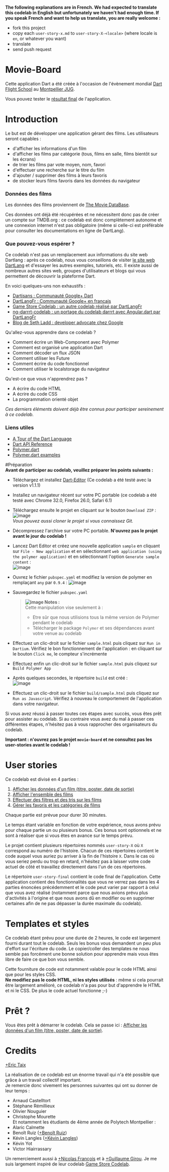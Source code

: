 **The following explanations are in French. We had expected to translate this codelab in English but unfortunately we haven't had enough time. If you speak French and want to help us translate, you are really welcome :**  
- fork this project  
- copy each `user-story-x.md` to `user-story-X-<locale>` (where locale is `en`, or whatever you want)  
- translate  
- send push request 
  
# Movie-Board


Cette application Dart a été créée à l'occasion de l'évènement mondial [Dart Flight School](https://www.dartlang.org/events/2014/flight-school/) au [Montpellier JUG](http://www.jug-montpellier.org).  

Vous pouvez tester le [résultat final](http://eric-taix.github.io/movie-board/) de l'application.

# Introduction


Le but est de développer une application gérant des films. Les utilisateurs seront capables :  
-  d'afficher les informations d'un film  
-  d'afficher les films par catégorie (tous, films en salle, films bientôt sur les écrans)  
-  de trier les films par vote moyen, nom, favori  
-  d'effectuer une recherche sur le titre du film  
-  d'ajouter / supprimer des films à leurs favoris  
-  de stocker leurs films favoris dans les données du navigateur  

### Données des films
Les données des films proviennent de [The Movie DataBase](http://www.themoviedb.org/).
  
Ces données ont déjà été récupérées et ne nécessitent donc pas de créer un compte sur TMDB.org : ce codelab est donc complètement autonome et une connexion internet n'est pas obligatoire (même si celle-ci est préférable pour consulter les documentations en ligne de DartLang).

### Que pouvez-vous espérer ?


Ce codelab n'est pas un remplacement aux informations du site web Dartlang : après ce codelab, nous vous conseillons de visiter [le site web DartLang](https://www.dartlang.org/) et d'essayer les autres exemples, tutoriels, etc. Il existe aussi de nombreux autres sites web, groupes d'utilisateurs et blogs qui vous permettent de découvrir la plateforme Dart.  
  
En voici quelques-uns non exhaustifs :  
- [Dartisans : Communauté Google+ Dart](https://plus.google.com/u/0/communities/114566943291919232850)  
- [DartLangFr : Communauté Google+ en francais](https://plus.google.com/u/0/communities/104813951711720144450)  
- [Game Store Codelab : un autre codelab réalisé par DartLangFr](https://github.com/dartlangfr/game-store-codelab)  
- [ng-darrrt-codelab : un portage du codelab darrrt avec Angular.dart par DartLangFr](https://github.com/dartlangfr/ng-darrrt-codelab)  
- [Blog de Seth Ladd : developer advocate chez Google](http://blog.sethladd.com/)

  
Qu'allez-vous apprendre dans ce codelab ?
  
*   Comment écrire un Web-Component avec Polymer  
*   Comment est organisé une application Dart  
*   Comment décoder un flux JSON    
*   Comment utiliser les Future    
*   Comment écrire du code fonctionnel    
*   Comment utiliser le localstorage du navigateur  
  
Qu'est-ce que vous n'apprendrez pas ?  
  
*   A écrire du code HTML    
*   A écrire du code CSS  
*   La programmation orienté objet

*Ces derniers éléments doivent déjà être connus pour participer sereinement à ce codelab.*  

  
  
### Liens utiles
- [A Tour of the Dart Language][2]
- [Dart API Reference][3]
- [Polymer.dart][4]
- [Polymer.dart examples][5]
  
  
#Préparation  
**Avant de participer au codelab, veuillez préparer les points suivants :**  

  
* Téléchargez et installez [Dart-Editor](http://www.dartlang.org) (Ce codelab a été testé avec la version v1.1.1)   
 
* Installez un navigateur récent sur votre PC portable (ce codelab a été testé avec Chrome 32.0, Firefox 26.0, Safari 6.1)  
  
* Téléchargez ensuite le projet en cliquant sur le bouton `Download ZIP` :  
![image](docs/img/download.png)  
*Vous pouvez aussi cloner le projet si vous connaissez Git.*  

* Décompressez l'archive sur votre PC portable. **N'ouvrez pas le projet avant le jour du codelab !**  

* Lancez Dart Editor et créez une nouvelle application `sample` en cliquant sur `File - New application` et en sélectionnant `web application (using the polymer application)` et en sélectionnant l'option `Generate sample content` :  
  ![image](docs/img/new_sample.png)
  
* Ouvrez le fichier `pubspec.yaml` et modifiez la version de polymer en remplaçant `any` par `0.9.4`  :
  ![image](docs/img/polymer.0.9.4.png)  
  
* Sauvegardez le fichier `pubspec.yaml`
  
  > **![image](docs/img/explain.png) Notes :**  
  > Cette manipulation vise seulement à :  
  > - Etre sûr que nous utilisions tous la même version de Polymer pendant le codelab  
  > - Télécharger le package `Polymer` et ses dépendances avant votre venue au codelab  

* Effectuez un clic-droit sur le fichier `sample.html` puis cliquez sur `Run in Dartium`. Vérifiez le bon fonctionnement de l'application : en cliquant sur le bouton `Click me`, le compteur s'incrémente

* Effectuez enfin un clic-droit sur le fichier `sample.html` puis cliquez sur `Build Polymer App`

* Après quelques secondes, le répertoire `build` est créé :  
  ![image](docs/img/build.png)

* Effectuez un clic-droit sur le fichier `build/sample.html` puis cliquez sur `Run as Javascript`. Vérifiez à nouveau le comportement de l'application dans votre navigateur.


Si vous avez réussi à passer toutes ces étapes avec succès, vous êtes prêt pour assister au codelab.  Si au contraire vous avez du mal à passer ces différentes étapes, n'hésitez pas à vous rapprocher des organisateurs du codelab.

**Important : n'ouvrez pas le projet `movie-board` et ne consultez pas les user-stories avant le codelab !**  
  
# User stories
Ce codelab est divisé en 4 parties :

1. [Afficher les données d'un film (titre, poster, date de sortie)](docs/user-story-1-1.md)
2. [Afficher l'ensemble des films](docs/user-story-2-1.md)
3. [Effectuer des filtres et des tris sur les films](docs/user-story-3-1.md)
4. [Gérer les favoris et les catégories de films](docs/user-story-4-1.md)

Chaque partie est prévue pour durer 30 minutes.  
  
Le temps étant variable en fonction de votre expérience, nous avons prévu pour chaque partie un ou plusieurs bonus. Ces bonus sont optionnels et ne sont à réaliser que si vous êtes en avance sur le temps prévu.

Le projet contient plusieurs répertoires nommés `user-story-X` où `X` correspond au numéro de l'histoire. Chacun de ces répertoires contient le code auquel vous auriez pu arriver à la fin de l'histoire `X`. Dans le cas où vous seriez perdu ou trop en retard, n'hésitez pas à laisser votre code actuel de côté et travaillez directement dans l'un de ces répertoires.

Le répertoire `user-story-final` contient le code final de l'application. Cette application contient des fonctionnalités que vous ne verrez pas dans les 4 parties énoncées précédemment et le code peut varier par rapport à celui que vous avez réalisé (notamment parce que nous avions prévu plus d'activités à l'origine et que nous avons dû en modifier ou en supprimer certaines afin de ne pas dépasser la durée maximale du codelab). 
  
# Templates et styles
Ce codelab étant prévu pour une durée de 2 heures, le code est largement fourni durant tout le codelab. Seuls les bonus vous demandent un peu plus d'effort sur l'écriture du code. Le copier/coller des templates ne nous semble pas forcément une bonne solution pour apprendre mais vous êtes libre de faire ce que bon vous semble.  

Cette fourniture de code est notamment valable pour le code HTML ainsi que pour les styles CSS.  
**Ne modifiez pas le code HTML, ni les styles utilisés** : même si cela pourrait être largement amélioré, ce codelab n'a pas pour but d'apprendre le HTML et ni le CSS. De plus le code actuel fonctionne ;-)

# Prêt ?
Vous êtes prêt à démarrer le codelab. Cela se passe ici : [Afficher les données d'un film (titre, poster, date de sortie)](docs/user-story-1-1.md).
  
# Credits

[+Eric Taix](https://plus.google.com/u/0/+EricTaix)  

La réalisation de ce codelab est un énorme travail qui n'a été possible que grâce à un travail collectif important.  
Je remercie donc vivement les personnes suivantes qui ont su donner de leur temps :  
 - Arnaud Castelltort  
 - Stéphane Rémillieux  
 - Olivier Nouguier  
 - Christophe Mourette  
Et notamment les étudiants de 4ème année de Polytech Montpellier :   
 - Alaric Calmette  
 - Benoît Ruiz ([+Benoît Ruiz](https://plus.google.com/u/0/+BenoîtRuiz))
 - Kévin Langles ([+Kévin Langles](https://plus.google.com/u/0/+KévinLangles_Wawamaniac))
 - Kévin Yot   
 - Victor Hiairrassary   
 
Un remerciement aussi à [+Nicolas François](https://plus.google.com/+NicolasFrancois) et à [+Guillaume Girou](https://plus.google.com/+GuillaumeGirou). Je me suis largement inspiré de leur codelab [Game Store Codelab](https://github.com/dartlangfr/game-store-codelab).  
  
  
[1]: https://www.dartlang.org/
[2]: https://www.dartlang.org/docs/dart-up-and-running/contents/ch02.html
[3]: http://api.dartlang.org/docs/channels/stable/latest/
[4]: https://www.dartlang.org/polymer-dart/
[5]: https://github.com/sethladd/dart-polymer-dart-examples/tree/master/web

